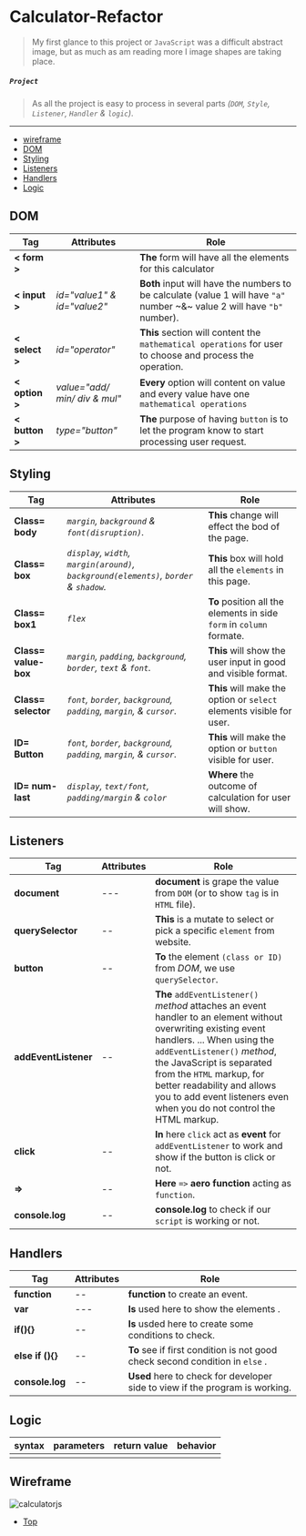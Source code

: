 # Calculator-Refactor


> My first glance to this project or `JavaScript` was a difficult abstract image, but as much as am reading more I image shapes are taking place.

##### `Project`

> As all the project is easy to process in several parts *(`DOM`, `Style`, `Listener`, `Handler` & `logic`)*.
****

- [wireframe](#Wireframe)
- [DOM](#DOM)
- [Styling](#Styling)
- [Listeners](#Listeners)
- [Handlers](#Handlers)
- [Logic](#Logic)


## DOM

|Tag|Attributes|Role|
|---|---|---|
|**< form >**||**The** form will have all the elements for this calculator|
|**< input >**|*id="value1" & id="value2"*|**Both** input will have the numbers to be calculate (value 1 will have `"a"` number ~&~ value 2 will have `"b"` number).|
|**< select >**|*id="operator"*|**This** section will content the `mathematical operations` for user to choose and process the operation.|
|**< option >**|*value="add/ min/ div & mul"*|**Every** option will content on value and every value have one `mathematical operations`|
|**< button >**|*type="button"*|**The** purpose of having `button` is to let the program know to start processing user request.|

## Styling

|Tag|Attributes|Role|
|---|---|---|
|**Class= body**|*`margin`, `background` & `font(disruption)`.* |**This** change will effect the bod of the page.|
|**Class= box**|*`display`, `width`, `margin(around)`, `background(elements)`, `border` & `shadow`.*|**This** box will hold all the `elements` in this page.|
|**Class= box1**|*`flex`*|**To** position all the elements in side `form` in `column` formate.|
|**Class= value-box**|*`margin`, `padding`, `background`, `border`, `text` & `font`.*|**This** will show the user input in good and visible format.|
|**Class= selector**|*`font`, `border`, `background`, `padding`, `margin`, & `cursor`.*|**This** will make the option or `select` elements visible for user.|
|**ID= Button**|*`font`, `border`, `background`, `padding`, `margin`, & `cursor`.*|**This** will make the option or `button` visible for user.|
|**ID= num-last**|*`display`, `text/font`, `padding/margin` & `color`*|**Where** the outcome of calculation for user will show.|

## Listeners

|Tag|Attributes|Role|
|---|---|---|
|**document**| *---* |**document** is grape the value from `DOM` (or to show `tag` is in `HTML` file).|
|**querySelector**|*--*|**This** is a mutate to select or pick a  specific `element` from website.|
|**button**|*--*|**To** the element `(class or ID)` from *DOM*, we use `querySelector`.|
|**addEventListener**|*--*|**The** `addEventListener()` *method* attaches an event handler to an element without overwriting existing event handlers. ... When using the `addEventListener()` *method*, the JavaScript is separated from the `HTML` markup, for better readability and allows you to add event listeners even when you do not control the HTML markup.|
|**click**|*--*|**In** here `click` act as **event** for `addEventListener` to work and show if the button is click or not.|
|**=>**|*--*|**Here** `=>` **aero function** acting as `function`.|
|**console.log**|*--*|**console.log** to check if our `script` is working or not.|

## Handlers

|Tag|Attributes|Role|
|---|---|---|
|**function**|*--*|**function** to create an event.|
|**var**| *---* |**Is** used here to show the elements .|
|**if(){}**|*--*|**Is** usded here to create some conditions to check.|
|**else if (){}**|*--*|**To** see if first condition is not good check second condition in `else` .|
|**console.log**|*--*|**Used** here to check for developer side to view if the program is working. |

## Logic

| syntax | parameters | return value | behavior |
| --- | --- | --- | --- |
| | | | |

## Wireframe
![calculatorjs](https://user-images.githubusercontent.com/59531766/73894288-49d40e00-487c-11ea-8150-6359d8269555.png)

- [Top](#Calculator-Refactor)
